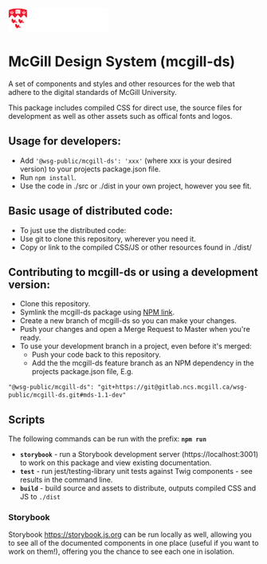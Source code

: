 <img src="./src/sass/assets/mcgill-logo-red-reverse-XL-header.svg" width="200">

# McGill Design System (mcgill-ds)

A set of components and styles and other resources for the web that adhere to the digital standards of McGill University.

This package includes compiled CSS for direct use, the source files for development as well as other assets such as offical fonts and logos.

## Usage for developers:
 * Add `'@wsg-public/mcgill-ds': 'xxx'` (where xxx is your desired version) to your projects package.json file.
 * Run `npm install`.
 * Use the code in ./src or ./dist in your own project, however you see fit.

## Basic usage of distributed code:
 * To just use the distributed code:
  * Use git to clone this repository, wherever you need it.
  * Copy or link to the compiled CSS/JS or other resources found in ./dist/

## Contributing to mcgill-ds or using a development version:
 * Clone this repository.
 * Symlink the mcgill-ds package using [NPM link](https://docs.npmjs.com/cli/link).
 * Create a new branch of mcgill-ds so you can make your changes.
 * Push your changes and open a Merge Request to Master when you're ready. 
 * To use your development branch in a project, even before it's merged: 
   * Push your code back to this repository.
   * Add the the mcgill-ds feature branch as an NPM dependency in the projects package.json file, E.g.
  ```
  "@wsg-public/mcgill-ds": "git+https://git@gitlab.ncs.mcgill.ca/wsg-public/mcgill-ds.git#mds-1.1-dev"
  ```


 ## Scripts
 The following commands can be run with the prefix: **`npm run `**
 * **`storybook`** - run a Storybook development server (https://localhost:3001) to work on this package and view existing documentation.
 * **`test`** - run jest/testing-library unit tests against Twig components - see results in the command line.
 * **`build`** - build source and assets to distribute, outputs compiled CSS and JS to `./dist`
 <!-- * test (run tests) -->
 
<!-- ## Docs (WIP) -->
<!-- The supporting documentation for this project can be found at: https://www.mcgill.ca/{???} -->
### Storybook
Storybook https://storybook.js.org can be run locally as well, allowing you to see all of the documented components in one place (useful if you want to work on them!), offering you the chance to see each one in isolation.

<!-- ## Usage Guides (WIP)
  * ### Structure of the mcgill-ds Source Code
    * Sass - The Sass files in `/src/sass/` are broken down into the following structure:
      * Config - important base settings for setting variables used throughout the styles of this project (color palettes, some utility Sass functions etc)
      * Modules - Sass modules that provide mixins, variables and functions to be used by the Components to render the actual CSS
      * Components - Discrete components or building blocks used to style page headers, forms, blocks and other higher-level parts of the McGill Design System.
    * JS - The JavaScript files in `/src/js/` are at the moment all Svelte components, used in development (and in theory, production) to compose the User Interfaces that are a part of the McGill Design System. These components can be styled using the Sass Modules and Components found in `/src/sass`.
  * ### Using This Code With an Application Bundler (Parcel, Webpack, Rollup etc.)
    * Static HTML site (Parcel) [see `.examples/parcel-static-site/index.html` in this repository]
    * Svelte JS or other modern UI framework (React, Vue etc)
    * Drupal 7 themes
    - [ ] TODO This needs clarification, doesn't inform "using package with a bundler".
  * ### Including With Traditional HTML & CSS
    * Static HTML site
      * Including all of the styles distributed by this package in your site can be done easily by including one file: `/dist/css/all/mds.css`
      * This will make all of the typographic styles, components, colors, icons, background images etc and corresponding DOM classes available to be used with your markup.
      * To include only the styles you want, component by component, look instead to: `/dist/css/components/*.css` and include whichever components you want one at a time.
    * CDN
    * Drupal 7 themes
  * ### Creating a Custom CSS Build
    * Using and customizing the provided Sass modules and components in the source code for your own project -->
